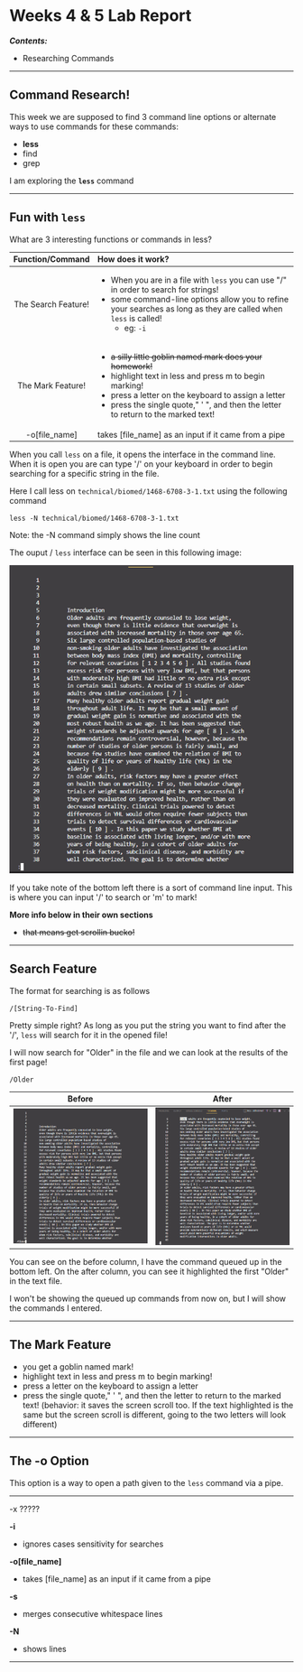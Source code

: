 # Weeks 4 & 5 Lab Report

***Contents:***
- Researching Commands

---------------

## Command Research!

This week we are supposed to find 3 command line options or alternate ways to use commands for these commands:
- **less**
- find
- grep


I am exploring the **`less`** command
________
## Fun with `less`
What are 3 interesting functions or commands in less? 



|**Function/Command**| **How does it work?** | 
|:----------:|:---------|
|The Search Feature!|<ul><li>When you are in a file with `less` you can use "/" in order to search for strings!<li>some command-line options allow you to refine your searches as long as they are called when `less` is called!<ul><li>eg: `-i`|
|The Mark Feature! | <ul><li>~~a silly little goblin named mark does your homework!~~<li>highlight text in less and press m to begin marking!<li>press a letter on the keyboard to assign a letter<li>press the single quote," ' ", and then the letter to return to the marked text! |
|-o[file_name]|takes [file_name] as an input if it came from a pipe|



When you call `less` on a file, it opens the interface in the command line. When it is open you are can type '/' on your keyboard in order to begin searching for a specific string in the file.

Here I call less on `technical/biomed/1468-6708-3-1.txt` using the following command

    less -N technical/biomed/1468-6708-3-1.txt


Note: the -N command simply shows the line count

The ouput / `less` interface can be seen in this following image:

![image](/r3images/lessOpenBiomed.png)

If you take note of the bottom left there is a sort of command line input. This is where you can input '/' to search or 'm' to mark!

**More info below in their own sections**

- ~~that means get scrollin bucko!~~

--------------
## **Search Feature**
The format for searching is as follows

    /[String-To-Find]

Pretty simple right? As long as you put the string you want to find after the '/', `less` will search for it in the opened file!

I will now search for "Older" in the file and we can look at the results of the first page!

    /Older
|Before|After|
|------|-----|
|![image](/r3images/beforeCommand.png)|![image](/r3images/afterCommand.png)|

You can see on the before column, I have the command queued up in the bottom left. On the after column, you can see it highlighted the first "Older" in the text file.

I won't be showing the queued up commands from now on, but I will show the commands I entered.



-------------



## **The Mark Feature**
- you get a goblin named mark!
- highlight text in less and press m to begin marking!
- press a letter on the keyboard to assign a letter
- press the single quote," ' ", and then the letter to return to the marked text! (behavior: it saves the screen scroll too. If the text highlighted is the same but the screen scroll is different, going to the two letters will look different)


----------


## **The -o Option**

This option is a way to open a path given to the `less` command via a pipe.   



---------
-x ?????

**-i**
- ignores cases sensitivity for searches

**-o[file_name]**
- takes [file_name] as an input if it came from a pipe

**-s**
- merges consecutive whitespace lines


**-N**
- shows lines





_____

